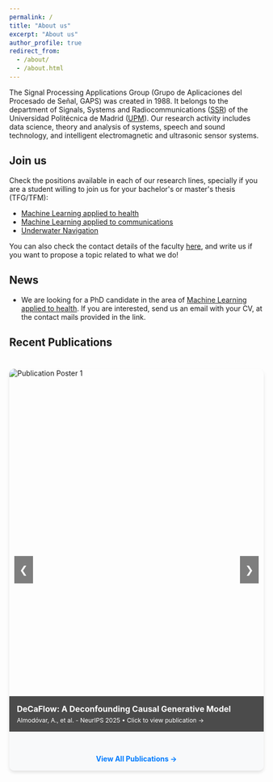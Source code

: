```yaml
---
permalink: /
title: "About us"
excerpt: "About us"
author_profile: true
redirect_from: 
  - /about/
  - /about.html
---
```


The Signal Processing Applications Group (Grupo de Aplicaciones del Procesado de Señal, GAPS) was created in 1988. It belongs to the department of Signals, Systems and Radiocommunications ([SSR](https://ssr.upm.es/)) of the Universidad Politécnica de Madrid ([UPM](https://www.upm.es/)). Our research activity includes data science, theory and analysis of systems, speech and sound technology, and intelligent electromagnetic and ultrasonic sensor systems. 

## Join us

Check the positions available in each of our research lines, specially if you are a student willing to join us for your bachelor's or master's thesis (TFG/TFM):
* [Machine Learning applied to health](../lines_ml_health)
* [Machine Learning applied to communications](../lines_ml_comm)
* [Underwater Navigation](../lines_underwater_navigation)

You can also check the contact details of the faculty [here](../people), and write us if you want to propose a topic related to what we do!


## News

* We are looking for a PhD candidate in the area of [Machine Learning applied to health](../lines_ml_health). If you are interested, send us an email with your CV, at the contact mails provided in the link.

## Recent Publications

<style>
.zoom-modal img.zoomed {
  max-width: none;
  max-height: none;
  width: auto;
  height: auto;
  cursor: move;
}
.publications-slider {
  position: relative;
  max-width: 800px;
  margin: 40px auto;
  overflow: hidden;
  border-radius: 10px;
  box-shadow: 0 4px 6px rgba(0, 0, 0, 0.1);
}

.slider-container {
  display: flex;
  transition: transform 0.5s ease-in-out;
}

.slide {
  min-width: 100%;
  position: relative;
}

.slide img {
  width: 100%;
  height: auto;
  display: block;
  cursor: zoom-in;
}

.slide-caption {
  position: absolute;
  bottom: 0;
  left: 0;
  right: 0;
  background: rgba(0, 0, 0, 0.7);
  color: white;
  padding: 15px;
  font-size: 14px;
  cursor: pointer;
  transition: background 0.3s;
}

.slide-caption:hover {
  background: rgba(0, 0, 0, 0.85);
}

.slide-caption h3 {
  margin: 0 0 5px 0;
  font-size: 16px;
  color: white;
}

.slide-caption p {
  margin: 0;
  font-size: 12px;
}

.slider-nav {
  position: absolute;
  top: 50%;
  transform: translateY(-50%);
  background: rgba(0, 0, 0, 0.5);
  color: white;
  border: none;
  padding: 15px 10px;
  cursor: pointer;
  font-size: 20px;
  z-index: 10;
  transition: background 0.3s;
}

.slider-nav:hover {
  background: rgba(0, 0, 0, 0.8);
}

.slider-nav.prev {
  left: 10px;
}

.slider-nav.next {
  right: 10px;
}

.slider-dots {
  text-align: center;
  padding: 15px 0;
  background: #f8f9fa;
}

.dot {
  display: inline-block;
  width: 12px;
  height: 12px;
  border-radius: 50%;
  background: #ccc;
  margin: 0 5px;
  cursor: pointer;
  transition: background 0.3s;
}

.dot.active {
  background: #007bff;
}

.slider-link {
  text-align: center;
  padding: 15px;
  background: #f8f9fa;
}

.slider-link a {
  color: #007bff;
  text-decoration: none;
  font-weight: bold;
}

.slider-link a:hover {
  text-decoration: underline;
}

/* Zoom Modal Styles */
.zoom-modal {
  display: none;
  position: fixed;
  z-index: 1000;
  left: 0;
  top: 0;
  width: 100%;
  height: 100%;
  background-color: rgba(0, 0, 0, 0.95);
  overflow: hidden;
}

.zoom-modal.active {
  display: flex;
  align-items: center;
  justify-content: center;
}

.zoom-container {
  position: relative;
  width: 100%;
  height: 100%;
  display: flex;
  align-items: center;
  justify-content: center;
  overflow: hidden;
}

.zoom-modal img {
  max-width: 90%;
  max-height: 90%;
  object-fit: contain;
  cursor: zoom-in;
  transition: transform 0.1s ease-out;
  transform-origin: center center;
}

.zoom-modal img.zoomed {
  max-width: none;
  max-height: none;
  width: auto;
  height: auto;
  cursor: move;
}

@keyframes zoomIn {
  from {
    transform: scale(0.5);
    opacity: 0;
  }
  to {
    transform: scale(1);
    opacity: 1;
  }
}

.zoom-close {
  position: absolute;
  top: 20px;
  right: 40px;
  color: white;
  font-size: 40px;
  font-weight: bold;
  cursor: pointer;
  z-index: 1001;
}

.zoom-close:hover {
  color: #ccc;
}

.zoom-hint {
  position: absolute;
  bottom: 20px;
  left: 50%;
  transform: translateX(-50%);
  color: white;
  background: rgba(0, 0, 0, 0.7);
  padding: 10px 20px;
  border-radius: 5px;
  font-size: 14px;
  z-index: 1001;
  pointer-events: none;
  transition: opacity 0.3s;
}
</style>

<!-- Zoom Modal -->
<div id="zoomModal" class="zoom-modal">
  <span class="zoom-close" onclick="closeZoom()">&times;</span>
  <div class="zoom-container">
    <img id="zoomedImage" src="" alt="Zoomed poster" onclick="toggleZoomLevel(event)">
  </div>
  <div class="zoom-hint" id="zoomHint">Click image to zoom • ESC to close</div>
</div>

<div class="publications-slider">
  <button class="slider-nav prev" onclick="moveSlide(-1)">❮</button>
  <button class="slider-nav next" onclick="moveSlide(1)">❯</button>
  
  <div class="slider-container" id="sliderContainer">
    <!-- Slide 1 -->
    <div class="slide" data-pub-link="../publications/#decaflow">
      <img src="../images/posters/decaflow.png" alt="Publication Poster 1" onclick="event.stopPropagation(); openZoom(this.src)">
      <div class="slide-caption" onclick="event.stopPropagation(); goToPublication(this.parentElement.dataset.pubLink)">
        <h3>DeCaFlow: A Deconfounding Causal Generative Model</h3>
        <p>Almodóvar, A., et al. - NeurIPS 2025 • Click to view publication →</p>
      </div>
    </div>
    <!-- Slide 2 -->
    <div class="slide" data-pub-link="../publications/#biological-informed">
      <img src="../images/posters/mateo.png" alt="Publication Poster 2" onclick="event.stopPropagation(); openZoom(this.src)">
      <div class="slide-caption" onclick="event.stopPropagation(); goToPublication(this.parentElement.dataset.pubLink)">
        <h3>Biologically Informed Neural Speech Synthesis</h3>
        <p>In Proc. IberSPEECH 2024 (pp. 261-265) • Click to view publication →</p>
      </div>
    </div>
    <div class="slide" >
      <img src="../images/posters/santi.jpg" alt="Publication Poster 3" onclick="event.stopPropagation(); openZoom(this.src)">
      <div class="slide-caption" onclick="event.stopPropagation(); goToPublication(this.parentElement.dataset.pubLink)">
      </div>
    </div>
    <!-- Add more slides as needed -->
  </div>
  
  <div class="slider-dots" id="sliderDots"></div>
  
  <div class="slider-link">
    <a href="../publications">View All Publications →</a>
  </div>
</div>

<script src="../assets/js/publications-slider.js"></script>
